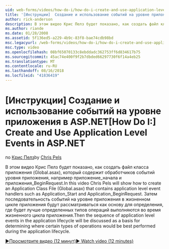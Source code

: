 ```yaml
---
uid: web-forms/videos/how-do-i/how-do-i-create-and-use-application-level-events-in-aspnet
title: '[Инструкции]  Создание и использование событий на уровне приложения в ASP.NET | Документация Майкрософт'
author: rick-anderson
description: В этом видео Крис Пелз будет показано, как создать файл класса приложения (Global.asax), который содержит обработчики событий уровня приложения, например Application_S...
ms.author: riande
ms.date: 01/28/2008
ms.assetid: 5f136ed5-a229-4b9c-83f8-bae74cdb98bd
msc.legacyurl: /web-forms/videos/how-do-i/how-do-i-create-and-use-application-level-events-in-aspnet
msc.type: video
ms.openlocfilehash: 08bf65070133c8ebddadc362753ff6d834617b75
ms.sourcegitcommit: 45ac74e400f9f2b7dbded66297730f6f14a4eb25
ms.translationtype: MT
ms.contentlocale: ru-RU
ms.lasthandoff: 08/16/2018
ms.locfileid: "41836419"
---
```

<a name="how-do-i--create-and-use-application-level-events-in-aspnet"></a><span data-ttu-id="04462-103">[Инструкции]  Создание и использование событий на уровне приложения в ASP.NET</span><span class="sxs-lookup"><span data-stu-id="04462-103">[How Do I:]  Create and Use Application Level Events in ASP.NET</span></span>
====================
<span data-ttu-id="04462-104">по [Крис Пелз](https://twitter.com/chrispels)</span><span class="sxs-lookup"><span data-stu-id="04462-104">by [Chris Pels](https://twitter.com/chrispels)</span></span>

<span data-ttu-id="04462-105">В этом видео Крис Пелз будет показано, как создать файл класса приложения (Global.asax), который содержит обработчиков событий уровня приложения, например приложение\_начала и приложения\_BeginRequest.</span><span class="sxs-lookup"><span data-stu-id="04462-105">In this video Chris Pels will show how to create an Application Class File (Global.asax) that contains application level event handlers such as Application\_Start and Application\_BeginRequest.</span></span> <span data-ttu-id="04462-106">Затем последовательность событий на уровне приложения в жизненном цикле приложения будут рассматриваться как основу для определения, где будет лучше определенных типов операций выполняются во время жизненного цикла приложения.</span><span class="sxs-lookup"><span data-stu-id="04462-106">Then the sequence of application level events in the application lifecycle will be discussed as a basis for determining where certain types of operations would be best performed during the application lifecycle.</span></span>

[<span data-ttu-id="04462-107">&#9654;Просмотрите видео (12 минут)</span><span class="sxs-lookup"><span data-stu-id="04462-107">&#9654; Watch video (12 minutes)</span></span>](https://channel9.msdn.com/Blogs/ASP-NET-Site-Videos/how-do-i-create-and-use-application-level-events-in-aspnet)
